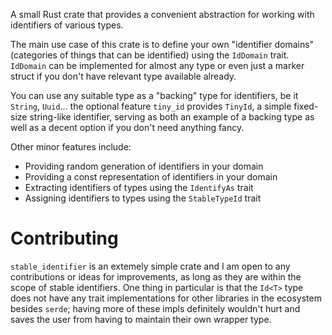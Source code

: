 A small Rust crate that provides a convenient abstraction for working with identifiers of various types.

The main use case of this crate is to define your own "identifier domains" (categories of
things that can be identified) using the `IdDomain` trait. `IdDomain` can be implemented for
almost any type or even just a marker struct if you don't have relevant type available already.

You can use any suitable type as a "backing" type for identifiers, be it `String`, `Uuid`...
the optional feature `tiny_id` provides `TinyId`, a simple fixed-size string-like identifier,
serving as both an example of a backing type as well as a decent option if you don't need anything fancy.

Other minor features include:
- Providing random generation of identifiers in your domain
- Providing a const representation of identifiers in your domain
- Extracting identifiers of types using the `IdentifyAs` trait
- Assigning identifiers to types using the `StableTypeId` trait

# Contributing

`stable_identifier` is an extemely simple crate and I am open to any contributions or ideas for improvements, as long as they are within the scope of stable identifiers.
One thing in particular is that the `Id<T>` type does not have any trait implementations for other libraries in the ecosystem besides `serde`;
having more of these impls definitely wouldn't hurt and saves the user from having to maintain their own wrapper type.
